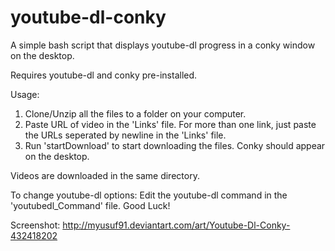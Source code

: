 youtube-dl-conky
================

A simple bash script that displays youtube-dl progress in a conky window on the desktop.

  Requires youtube-dl and conky pre-installed.
  
  Usage: 
  1. Clone/Unzip all the files to a folder on your computer.
  2. Paste URL of video in the 'Links' file. For more than one link, just paste the URLs seperated by newline in the 'Links' file.
  3. Run 'startDownload' to start downloading the files. Conky should appear on the desktop.
  
  Videos are downloaded in the same directory.
  
  To change youtube-dl options:
  Edit the youtube-dl command in the 'youtubedl_Command' file. Good Luck!
  
  Screenshot: http://myusuf91.deviantart.com/art/Youtube-Dl-Conky-432418202
